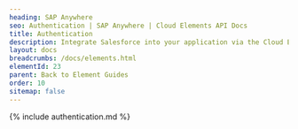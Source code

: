 ```yaml
---
heading: SAP Anywhere
seo: Authentication | SAP Anywhere | Cloud Elements API Docs
title: Authentication
description: Integrate Salesforce into your application via the Cloud Elements APIs.
layout: docs
breadcrumbs: /docs/elements.html
elementId: 23
parent: Back to Element Guides
order: 10
sitemap: false
---
```


{% include authentication.md %}
